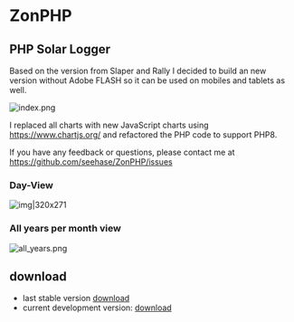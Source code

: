 # ZonPHP
## PHP Solar Logger

Based on the version from Slaper and Rally 
I decided to build an new version without Adobe FLASH so it can be used 
on mobiles and tablets as well.

![index.png](resources%2Findex.png)

I replaced all charts with new JavaScript charts using https://www.chartjs.org/
and refactored the PHP code to support PHP8.

If you have any feedback or questions, please contact me at https://github.com/seehase/ZonPHP/issues

### Day-View
![img|320x271](resources%2Fday_view.png)


### All years per month view
![all_years.png](resources%2Fall_years.png)

## download
* last stable version [download](https://github.com/seehase/ZonPHP/archive/master.zip)
* current development version: [download](https://github.com/seehase/ZonPHP/archive/development.zip)
